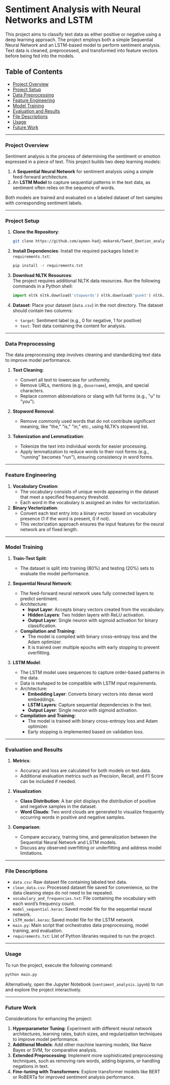 # Sentiment Analysis with Neural Networks and LSTM

This project aims to classify text data as either positive or negative using a deep learning approach. The project employs both a simple Sequential Neural Network and an LSTM-based model to perform sentiment analysis. Text data is cleaned, preprocessed, and transformed into feature vectors before being fed into the models.

## Table of Contents

- [Project Overview](#project-overview)
- [Project Setup](#project-setup)
- [Data Preprocessing](#data-preprocessing)
- [Feature Engineering](#feature-engineering)
- [Model Training](#model-training)
- [Evaluation and Results](#evaluation-and-results)
- [File Descriptions](#file-descriptions)
- [Usage](#usage)
- [Future Work](#future-work)

---

### Project Overview

Sentiment analysis is the process of determining the sentiment or emotion expressed in a piece of text. This project builds two deep learning models:

1. A **Sequential Neural Network** for sentiment analysis using a simple feed-forward architecture.
2. An **LSTM Model** to capture sequential patterns in the text data, as sentiment often relies on the sequence of words.

Both models are trained and evaluated on a labeled dataset of text samples with corresponding sentiment labels.

---

### Project Setup

1. **Clone the Repository**:
    
    ```bash
    git clone https://github.com/aymen-hadj-mebarek/Tweet_Emotion_analysis.git
    ```
    
2. **Install Dependencies**: Install the required packages listed in `requirements.txt`:
    
    ```bash
    pip install -r requirements.txt
    ```
    
3. **Download NLTK Resources**:  
    The project requires additional NLTK data resources. Run the following commands in a Python shell:
    
    ```python
    import nltk nltk.download('stopwords') nltk.download('punkt') nltk.download('averaged_perceptron_tagger') nltk.download('wordnet')
    ```
    
4. **Dataset**: Place your dataset (`data.csv`) in the root directory. The dataset should contain two columns:
    
    - `target`: Sentiment label (e.g., 0 for negative, 1 for positive)
    - `text`: Text data containing the content for analysis.

---

### Data Preprocessing

The data preprocessing step involves cleaning and standardizing text data to improve model performance.

1. **Text Cleaning**:
    
    - Convert all text to lowercase for uniformity.
    - Remove URLs, mentions (e.g., `@username`), emojis, and special characters.
    - Replace common abbreviations or slang with full forms (e.g., "u" to "you").
2. **Stopword Removal**:
    
    - Remove commonly used words that do not contribute significant meaning, like "the," "is," "in," etc., using NLTK’s stopword list.
3. **Tokenization and Lemmatization**:
    
    - Tokenize the text into individual words for easier processing.
    - Apply lemmatization to reduce words to their root forms (e.g., "running" becomes "run"), ensuring consistency in word forms.

---

### Feature Engineering

1. **Vocabulary Creation**:
    - The vocabulary consists of unique words appearing in the dataset that meet a specified frequency threshold.
    - Each word in the vocabulary is assigned an index for vectorization.
2. **Binary Vectorization**:
    - Convert each text entry into a binary vector based on vocabulary presence (1 if the word is present, 0 if not).
    - This vectorization approach ensures the input features for the neural network are of fixed length.

---

### Model Training

1. **Train-Test Split**:
    
    - The dataset is split into training (80%) and testing (20%) sets to evaluate the model performance.
2. **Sequential Neural Network**:
    
    - The feed-forward neural network uses fully connected layers to predict sentiment.
    - Architecture:
        - **Input Layer**: Accepts binary vectors created from the vocabulary.
        - **Hidden Layers**: Two hidden layers with ReLU activation.
        - **Output Layer**: Single neuron with sigmoid activation for binary classification.
    - **Compilation and Training**:
        - The model is compiled with binary cross-entropy loss and the Adam optimizer.
        - It is trained over multiple epochs with early stopping to prevent overfitting.
3. **LSTM Model**:
    
    - The LSTM model uses sequences to capture order-based patterns in the data.
    - Data is reshaped to be compatible with LSTM input requirements.
    - Architecture:
        - **Embedding Layer**: Converts binary vectors into dense word embeddings.
        - **LSTM Layers**: Capture sequential dependencies in the text.
        - **Output Layer**: Single neuron with sigmoid activation.
    - **Compilation and Training**:
        - The model is trained with binary cross-entropy loss and Adam optimizer.
        - Early stopping is implemented based on validation loss.

---

### Evaluation and Results

1. **Metrics**:
    
    - Accuracy and loss are calculated for both models on test data.
    - Additional evaluation metrics such as Precision, Recall, and F1 Score can be included if needed.
2. **Visualization**:
    
    - **Class Distribution**: A bar plot displays the distribution of positive and negative samples in the dataset.
    - **Word Clouds**: Two word clouds are generated to visualize frequently occurring words in positive and negative samples.
3. **Comparison**:
    
    - Compare accuracy, training time, and generalization between the Sequential Neural Network and LSTM models.
    - Discuss any observed overfitting or underfitting and address model limitations.

---

### File Descriptions

- `data.csv`: Raw dataset file containing labeled text data.
- `clean_data.csv`: Processed dataset file saved for convenience, so the data cleaning steps do not need to be repeated.
- `vocabulary_and_frequencies.txt`: File containing the vocabulary with each word’s frequency count.
- `model_sequential.keras`: Saved model file for the sequential neural network.
- `LSTM_model.keras`: Saved model file for the LSTM network.
- `main.py`: Main script that orchestrates data preprocessing, model training, and evaluation.
- `requirements.txt`: List of Python libraries required to run the project.

---

### Usage

To run the project, execute the following command:

```bash
python main.py
```

Alternatively, open the Jupyter Notebook (`sentiment_analysis.ipynb`) to run and explore the project interactively.

---

### Future Work

Considerations for enhancing the project:

1. **Hyperparameter Tuning**: Experiment with different neural network architectures, learning rates, batch sizes, and regularization techniques to improve model performance.
2. **Additional Models**: Add other machine learning models, like Naive Bayes or SVM, for comparative analysis.
3. **Extended Preprocessing**: Implement more sophisticated preprocessing techniques, such as removing rare words, adding bigrams, or handling negations in text.
4. **Fine-tuning with Transformers**: Explore transformer models like BERT or RoBERTa for improved sentiment analysis performance.